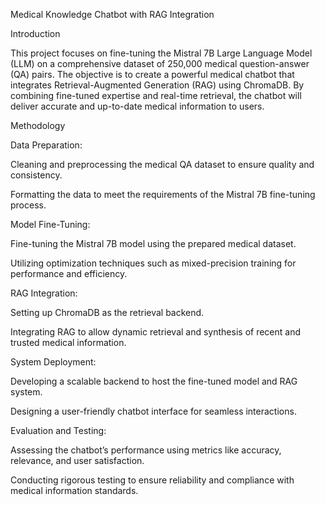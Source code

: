 Medical Knowledge Chatbot with RAG Integration

Introduction

This project focuses on fine-tuning the Mistral 7B Large Language Model (LLM) on a comprehensive dataset of 250,000 medical question-answer (QA) pairs. The objective is to create a powerful medical chatbot that integrates Retrieval-Augmented Generation (RAG) using ChromaDB. By combining fine-tuned expertise and real-time retrieval, the chatbot will deliver accurate and up-to-date medical information to users.

Methodology

Data Preparation:

Cleaning and preprocessing the medical QA dataset to ensure quality and consistency.

Formatting the data to meet the requirements of the Mistral 7B fine-tuning process.

Model Fine-Tuning:

Fine-tuning the Mistral 7B model using the prepared medical dataset.

Utilizing optimization techniques such as mixed-precision training for performance and efficiency.

RAG Integration:

Setting up ChromaDB as the retrieval backend.

Integrating RAG to allow dynamic retrieval and synthesis of recent and trusted medical information.

System Deployment:

Developing a scalable backend to host the fine-tuned model and RAG system.

Designing a user-friendly chatbot interface for seamless interactions.

Evaluation and Testing:

Assessing the chatbot’s performance using metrics like accuracy, relevance, and user satisfaction.

Conducting rigorous testing to ensure reliability and compliance with medical information standards.
